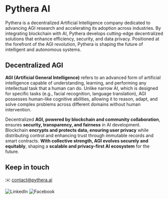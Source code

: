 # Pythera AI
Pythera is a decentralized Artificial Intelligence company dedicated to advancing AGI research and accelerating its adoption across industries. By integrating blockchain with AI, Pythera develops cutting-edge decentralized solutions that enhance efficiency, security, and data privacy. Positioned at the forefront of the AGI revolution, Pythera is shaping the future of intelligent and autonomous systems.
## Decentralized AGI
**AGI (Artificial General Intelligence)** refers to an advanced form of artificial intelligence capable of understanding, learning, and performing any intellectual task that a human can do. Unlike narrow AI, which is designed for specific tasks (e.g., facial recognition, language translation), AGI possesses human-like cognitive abilities, allowing it to reason, adapt, and solve complex problems across different domains without human intervention.

Decentralized **AGI, powered by blockchain and community collaboration**, ensures **security, transparency, and fairness** in AI development. Blockchain **encrypts and protects data, ensuring user privacy** while distributing control and enhancing trust through immutable records and smart contracts. **With collective strength, AGI evolves securely and equitably**, shaping a **scalable and privacy-first AI ecosystem** for the future.

## Keep in touch
✉️ contact@pythera.ai

![LinkedIn](https://img.shields.io/badge/linkedin-%230077B5.svg?style=flat&logo=linkedin&logoColor=white&link=https%3A%2F%2Fwww.linkedin.com%2Fcompany%2Fpytheralab%2F)
![Facebook](https://img.shields.io/badge/Facebook-%231877F2.svg?style=flat&logo=Facebook&logoColor=white?link=https%3A%2F%2Fwww.facebook.com%2Fprofile.php%3Fid%3D61554247941801)
